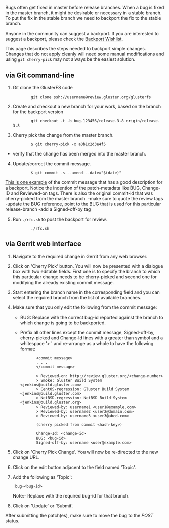 Bugs often get fixed in master before release branches. When a bug is
fixed in the master branch, it might be desirable or necessary in a
stable branch. To put the fix in the stable branch we need to backport the
fix to the stable branch.

Anyone in the community can suggest a backport. If you are interested to
suggest a backport, please check the [Backport
Wishlist](./Backport-Wishlist.md).

This page describes the steps needed to backport simple changes. Changes
that do not apply cleanly will need some manual modifications and using
`git cherry-pick` may not always be the easiest solution.

## via Git command-line
1.  Git clone the GlusterFS code

                git clone ssh://username@review.gluster.org/glusterfs

2.  Create and checkout a new branch for your work, based on the branch
    for the backport version

                git checkout -t -b bug-123456/release-3.8 origin/release-3.8

3.  Cherry pick the change from the master branch.

                $ git cherry-pick -x a0b1c2d3e4f5
 -   verify that the change has been merged into the master branch.

4.  Update/correct the commit message.

                $ git commit -s --amend --date="$(date)"
[This is one example](https://github.com/gluster/glusterfs/commit/40407afb529f6e5fa2f79e9778c2f527122d75eb) of the commit message that has a good description for a backport. Notice the indention of the patch-metadata like BUG, Change-ID and Reviewed-on tags. There is also the original commit-id that was cherry-picked from the master branch.
 -make sure to quote the review tags
 -update the BUG reference, point to the BUG that is used for this
particular release-branch
 -add a Signed-off-by tag

5.  Run `./rfc.sh` to post the backport for review.

                ./rfc.sh

## via Gerrit web interface
1. Navigate to the required change in Gerrit from any web browser.

2. Click on 'Cherry Pick' button. You will now be presented with a dialogue box with two editable fields. First
   one is to specify the branch to which this particular change needs to be
cherry-picked and second one for modifying the already existing commit message.

3. Start entering the branch name in the corresponding field and you can select
   the required branch from the list of available branches.

4. Make sure that you only edit the following from the commit message:

   * BUG: Replace with the correct bug-id reported against the branch to which change is going to be backported.
   * Prefix all other lines except the commit message, Signed-off-by, cherry-picked and Change-Id lines with a greater than symbol and a whitespace '> ' and re-arrange as a whole to have the following format:

                <commit message>
                . . .
                </commit message>

                > Reviewed-on: http://review.gluster.org/<change-number>
                > Smoke: Gluster Build System <jenkins@build.gluster.com>
                > CentOS-regression: Gluster Build System <jenkins@build.gluster.com>
                > NetBSD-regression: NetBSD Build System <jenkins@build.gluster.org>
                > Reviewed-by: username1 <user1@example.com>
                > Reviewed-by: username2 <user2@domain.com>
                > Reviewed-by: username3 <user3@abcd.com>

                (cherry picked from commit <hash-key>)

                Change-Id: <change-id>
                BUG: <bug-id>
                Signed-off-by: username <user@example.com>

5. Click on 'Cherry Pick Change'. You will now be re-directed to the new change URL.

6. Click on the edit button adjacent to the field named 'Topic'.

7. Add the following as 'Topic':

        bug-<bug-id>
   Note:- Replace <bug-id> with the required bug-id for that branch.

8. Click on 'Update' or 'Submit'.

After submitting the patch(es), make sure to move the bug to the *POST*
status.
